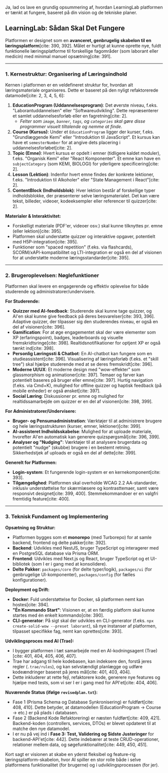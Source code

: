 Ja, lad os lave en grundig opsummering af, hvordan LearningLab platformen er tænkt at fungere, baseret på din vision og de tekniske planer.

## LearningLab: Sådan Skal Det Fungere

Platformen er designet som en **avanceret, genbrugelig skabelon til en læringsplatform**[cite: 390, 392]. Målet er hurtigt at kunne oprette nye, fuldt funktionelle læringsplatforme til forskellige fagområder (som laborant eller medicin) med minimal manuel opsætning[cite: 391].

---
### 1. Kernestruktur: Organisering af Læringsindhold

Kernen i platformen er en veldefineret struktur for, hvordan alt læringsmateriale organiseres. Dette er baseret på den nyligt refaktorerede datamodel[cite: 2, 3, 4, 5, 6]:

1.  **EducationProgram (Uddannelsesprogram)**: Det øverste niveau, f.eks. "Laborantuddannelsen" eller "Softwareudvikling". Dette repræsenterer et samlet uddannelsesforløb eller en fagretning[cite: 2].
    * *Felter som `image`, `banner`, `tags`, og `categories` skal gøre disse programmer visuelt tiltalende og nemme at finde.*
2.  **Course (Kursus)**: Under et `EducationProgram` ligger der kurser, f.eks. "Grundlæggende Kemi" eller "Introduktion til JavaScript". Et kursus kan have et `semesterNumber` for at angive dets placering i uddannelsesforløbet[cite: 2].
3.  **Topic (Emne)**: Hvert kursus er opdelt i emner (tidligere kaldet moduler), f.eks. "Organisk Kemi" eller "React Komponenter". Et emne kan have en `subjectCategory` (som KEMI, BIOLOGI) for yderligere specificering[cite: 2].
4.  **Lesson (Lektion)**: Indenfor hvert emne findes der konkrete lektioner, f.eks. "Introduktion til Alkoholer" eller "State Management i React"[cite: 2].
5.  **ContentBlock (Indholdsblok)**: Hver lektion består af forskellige typer indholdsblokke, der præsenterer selve læringsmaterialet. Det kan være tekst, billeder, videoer, kodeeksempler eller referencer til quizzer[cite: 2].

**Materialer & Interaktivitet:**
* Forskelligt materiale (PDF'er, videoer osv.) skal kunne tilknyttes pr. emne (eller lektion)[cite: 395].
* Platformen skal understøtte quizzer og interaktive opgaver, potentielt med H5P-integration[cite: 395].
* Funktioner som "spaced repetition" (f.eks. via flashcards), SCORM/xAPI-kompatibilitet og LTI-integration er også en del af visionen for at understøtte moderne læringsstandarder[cite: 395].

---
### 2. Brugeroplevelsen: Nøglefunktioner

Platformen skal levere en engagerende og effektiv oplevelse for både studerende og administratorer/undervisere.

**For Studerende:**
* **Quizzer med AI-feedback**: Studerende skal kunne tage quizzer, og AI'en skal kunne give feedback på deres besvarelser[cite: 393, 396]. Adaptive quizzer, der tilpasser sig den studerendes niveau, er også en del af visionen[cite: 396].
* **Gamification**: For at øge engagementet skal der være elementer som XP (erfaringspoint), badges, leaderboards og visuelle fremskridtsringe[cite: 398]. Realtidsnotifikationer for optjent XP er også tænkt ind[cite: 398].
* **Personlig Læringssti & Chatbot**: En AI-chatbot kan fungere som en studieassistent[cite: 396]. Visualisering af læringsforløb (f.eks. et "skill tree") skal hjælpe studerende med at se deres fremskridt[cite: 396].
* **Moderne UI/UX**: Et moderne design med "wow-effekter" som glassmorphism og animationer[cite: 397]. Temaer og farver kan potentielt baseres på bruger eller emne[cite: 397]. Hurtig navigation (f.eks. via Cmd+K), mulighed for offline quizzer og haptisk feedback (på mobile enheder) er også ønsket[cite: 397].
* **Social Læring**: Diskussioner pr. emne og mulighed for realtidssamarbejde om quizzer er en del af visionen[cite: 398, 399].

**For Administratorer/Undervisere:**
* **Bruger- og Pensumadministration**: Værktøjer til at administrere brugere og hele læringsstrukturen (kurser, emner, lektioner)[cite: 399].
* **AI-assisteret Indholdsskabelse**: Mulighed for at uploade materiale, hvorefter AI'en automatisk kan generere quizspørgsmål[cite: 396, 399].
* **Analyser og "Nudging"**: Værktøjer til at analysere brugerdata og potentielt "nudge" (skubbe) brugere i en bestemt retning. Sikkerhedstjek af uploads er også en del af dette[cite: 399].

**Generelt for Platformen:**
* **Login-system**: Et fungerende login-system er en kernekomponent[cite: 393].
* **Tilgængelighed**: Platformen skal overholde WCAG 2.2 AA-standarder, inklusiv understøttelse for skærmlæsere og kontrasttemaer, samt være responsivt designet[cite: 399, 400]. Stemmekommandoer er en valgfri fremtidig feature[cite: 400].

---
### 3. Teknisk Fundament og Implementering

**Opsætning og Struktur:**
* Platformen bygges som et **monorepo** (med Turborepo) for at samle backend, frontend og delte pakker[cite: 392].
* **Backend**: Udvikles med NestJS, bruger TypeScript og interagerer med en PostgreSQL database via Prisma ORM.
* **Frontend**: Udvikles med Next.js og React, bruger TypeScript og et UI-bibliotek (som I er i gang med at konsolidere).
* **Delte Pakker**: `packages/core` (for delte typer/logik), `packages/ui` (for genbrugelige UI-komponenter), `packages/config` (for fælles konfigurationer).

**Deployment og Drift:**
* **Docker**: Fuld understøttelse for Docker, så platformen nemt kan hostes[cite: 394].
* **"Én Kommando Start"**: Visionen er, at en færdig platform skal kunne startes med én enkelt kommando[cite: 390].
* **CLI-generator**: På sigt skal der udvikles en CLI-generator (f.eks. `npx create-solid-wow --preset laborant`), så nye instanser af platformen, tilpasset specifikke fag, nemt kan oprettes[cite: 393].

**Udviklingsproces med AI (Trae):**
* I bygger platformen i tæt samarbejde med en AI-kodningsagent (Trae)[cite: 401, 404, 405, 406, 407].
* Trae har adgang til hele kodebasen, kan indeksere den, forstå jeres regler (`.trae/rules`), og kan selvstændigt planlægge og udføre kodeændringer baseret på jeres mål[cite: 401, 403, 404].
* Dette inkluderer at rette fejl, refaktorere kode, generere nye features og hjælpe med tests, som vi ser I er i gang med for API'et[cite: 404, 406].

**Nuværende Status (ifølge `revisedplan.txt`):**
* Fase 1 (Prisma Schema og Database Synkronisering) er fuldført[cite: 408, 410]. Dette betyder, at datamodellen (EducationProgram -> Course -> etc.) er på plads i databasen.
* Fase 2 (Backend Kode Refaktorering) er næsten fuldført[cite: 409, 421]. Backend-koden (controllers, services, DTOs) er blevet opdateret til at matche den nye datamodel.
* I er nu på vej ind i **Fase 3: Test, Validering og Sidste Justeringer** for backend-API'et[cite: 442]. Dette indebærer at teste CRUD-operationer, relationer mellem data, og søgefunktionalitet[cite: 449, 450, 451].

Kort sagt er visionen at skabe en yderst fleksibel og feature-rig læringsplatform-skabelon, hvor AI spiller en stor rolle både i selve platformens funktionalitet (for brugerne) og i udviklingsprocessen (for jer).
